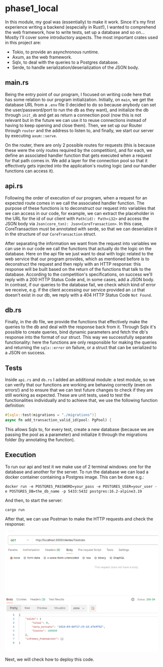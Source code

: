 # phase1_local
In this module, my goal was (essentially) to make it work. Since it's my first experience writing a backend (especially in Rust!), I wanted to comprehend the web framework, how to write tests, set up a database and so on... Mostly I'll cover some introductory aspects. The most important crates used in this project are:
* Tokio, to provide an asynchronous runtime.
* Axum, as the web framework.
* Sqlx, to deal with the queries to a Postgres database.
* Serde, to handle serialization/deserialization of the JSON body.

## main.rs
Being the entry point of our program, I focused on writing code here that has some relation to our program initialization. Initially, on `main`, we get the database URL from a `.env` file (I decided to do so because anybody can set the user/password/port to run the db as they want), and initialize the db through `init_db` and get as return a connection pool (now this is not relevant but in the future we can use it to reuse connections instead of having to keep opening and close them). Then, we set up our Router through `router` and the address to listen to, and finally, we start our server by executing `axum::serve`.

On the router, there are only 2 possible routes for requests (this is because these were the only routes required by the competition), and for each, we define an associated handler function that gets executed when a request for that path comes in. We add a layer for the connection pool so that it effectively gets injected into the application's routing logic (and our handler functions can access it).

## api.rs
Following the order of execution of our program, when a request for an expected route comes in we call the associated handler function. The purpose of these functions is to deconstruct our request into variables that we can access in our code, for example, we can extract the placeholder in the URL for the id of our client with `Path(id): Path<i32>` and access the JSON body via `Json(core_txn): Json<CoreTransaction>`. In this case, CoreTransaction must be annotated with serde, so that we can deserialize it in the structure of our `CoreTransaction` struct.

After separating the information we want from the request into variables we can use in our code we call the functions that actually do the logic on the database. Here on the api file we just want to deal with logic related to the web service that our program provides, which as mentioned before is to deconstruct the request and then reply with an HTTP response: this response will be built based on the return of the functions that talk to the database. According to the competition's specifications, on success we'll reply with a 200 HTTP Status Code and, in some cases, add a JSON body. In contrast, if our queries to the database fail, we check which kind of error we receive, e.g. if the client accessing our service provided an `id` that doesn't exist in our db, we reply with a 404 HTTP Status Code `Not Found`.

## db.rs
Finally, in the db file, we provide the functions that effectively make the queries to the db and deal with the response back from it. Through Sqlx it's possible to create queries, bind dynamic parameters and fetch the db's response into the format of our struct. This way we successfully separate functionality: here the functions are only responsible for making the queries and returning the `sqlx::error` on failure, or a struct that can be serialized to a JSON on success.

## Tests
Inside `api.rs` and `db.rs` I added an additional module: a test module, so we can verify that our functions are working are behaving correctly (even on errors!) and to ensure that we can test future changes to check if they are still working as expected. These are unit tests, used to test the functionalities individually and to achieve that, we use the following function definition:
```rust
#[sqlx::test(migrations = "./migrations")]
async fn add_transaction_valid_id(pool: PgPool) {
```

This allows Sqlx to, for every test, create a new database (because we are passing the pool as a parameter) and initialize it through the migrations folder (by annotating the function).

## Execution
To run our api and test it we make use of 2 terminal windows: one for the database and another for the server. To run the database we can load a docker container containing a Postgres image. This can be done e.g.:
```
docker run -e POSTGRES_PASSWORD=your_pass -e POSTGRES_USER=your_user -e POSTGRES_DB=the_db_name -p 5433:5432 postgres:16.2-alpine3.19
```

And then, to start the server:
```
cargo run
```

After that, we can use Postman to make the HTTP requests and check the response:

![alt text](../images/local_result.png)

Next, we will check how to deploy this code.
